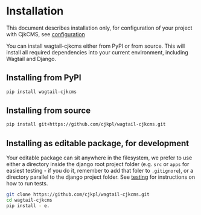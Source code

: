 # Installation

This document describes installation only, for configuration of your project with CjkCMS, see [configuration](04.configuration.md)

You can install wagtail-cjkcms either from PyPI or from source. This will install all required dependencies into your current environment, including Wagtail and Django.

## Installing from PyPI

```bash
pip install wagtail-cjkcms
```

## Installing from source

```bash
pip install git+https://github.com/cjkpl/wagtail-cjkcms.git
```

## Installing as editable package, for development

Your editable package can sit anywhere in the filesystem, we prefer to use either a directory inside the django root project folder (e.g. `src` or `apps` for easiest testing - if you do it, remember to add that foler to `.gitignore`), or a directory parallel to the django project folder. See [testing](../unit_testing.md) for instructions on how to run tests.

```bash
git clone https://github.com/cjkpl/wagtail-cjkcms.git
cd wagtail-cjkcms
pip install - e.
```